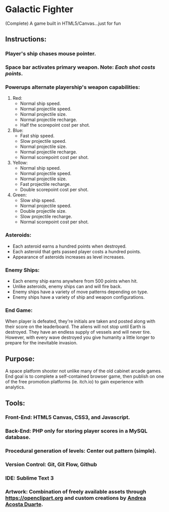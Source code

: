 # Galactic Fighter
(Complete) A game built in HTML5/Canvas...just for fun
<br/>
## Instructions:

### Player's ship chases mouse pointer.

### Space bar activates primary weapon. Note: _*Each shot costs points*_.

### Powerups alternate playership's weapon capabilities:

<ol>
	<li>Red:
		<ul>
			<li>Normal ship speed.</li>
			<li>Normal projectile speed.</li>
			<li>Normal projectile size.</li>
			<li>Normal projectile recharge.</li>
			<li>Half the scorepoint cost per shot.</li>
		</ul>
	</li>
	<li>Blue:
		<ul>
			<li>Fast ship speed.</li>
			<li>Slow projectile speed.</li>
			<li>Normal projectile size.</li>
			<li>Normal projectile recharge.</li>
			<li>Normal scorepoint cost per shot.</li>
		</ul>
	</li>
	<li>Yellow:
		<ul>
			<li>Normal ship speed.</li>
			<li>Normal projectile speed.</li>
			<li>Normal projectile size.</li>
			<li>Fast projectile recharge.</li>
			<li>Double scorepoint cost per shot.</li>
		</ul>
	</li>
	<li>Green:
		<ul>
			<li>Slow ship speed.</li>
			<li>Normal projectile speed.</li>
			<li>Double projectile size.</li>
			<li>Slow projectile recharge.</li>
			<li>Normal scorepoint cost per shot.</li>
		</ul>
	</li>
</ol>

### Asteroids:

<ul>
	<li>Each asteroid earns a hundred points when destroyed.</li>
	<li>Each asteroid that gets passed player costs a hundred points.</li>
	<li>Appearance of asteroids increases as level increases.</li>
</ul>

### Enemy Ships:

<ul>
	<li>Each enemy ship earns anywhere from 500 points when hit.</li>
	<li>Unlike asteroids, enemy ships can and will fire back.</li>
	<li>Enemy ships have a variety of move patterns depending on type.</li>
	<li>Enemy ships have a variety of ship and weapon configurations.</li>
</ul>

### End Game:

When player is defeated, they're initials are taken and posted along with their score on the leaderboard. The aliens will not stop until Earth is destroyed. They have an endless supply of vessels and will never tire. However, with every wave destroyed you give humanity a little longer to prepare for the inevitable invasion. 

## Purpose:

A space platform shooter not unlike many of the old cabinet arcade games. End goal is to complete a self-contained browser game, then publish on one of the free promotion platforms (ie. itch.io) to gain experience with analytics.
<br/>

## Tools:

### Front-End: HTML5 Canvas, CSS3, and Javascript.

### Back-End: PHP only for storing player scores in a MySQL database.

### Procedural generation of levels: Center out pattern (simple).

### Version Control: Git, Git Flow, Github

### IDE: Sublime Text 3

### Artwork: Combination of freely available assets through <a href="https://openclipart.org" target="_blank">https://openclipart.org</a> and custom creations by <a href="http://www.n-somnium.com/home-sweet-home/" target="_blank">Andrea Acosta Duarte</a>.
